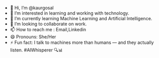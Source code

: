 - 👋 Hi, I’m @kaurgosal
- 👀 I’m interested in learning and working with technology.
- 🌱 I’m currently learning Machine Learning and Artificial Intelligence.
- 💞️ I’m looking to collaborate on work.
- 📫 How to reach me : Email,Linkedin
- 😄 Pronouns: She/Her
- ⚡ Fun fact: I talk to machines more than humans — and they actually listen. #AIWhisperer 🔍📊

<!---
kaurgosal/kaurgosal is a ✨ special ✨ repository because its `README.md` (this file) appears on your GitHub profile.
You can click the Preview link to take a look at your changes.
--->
